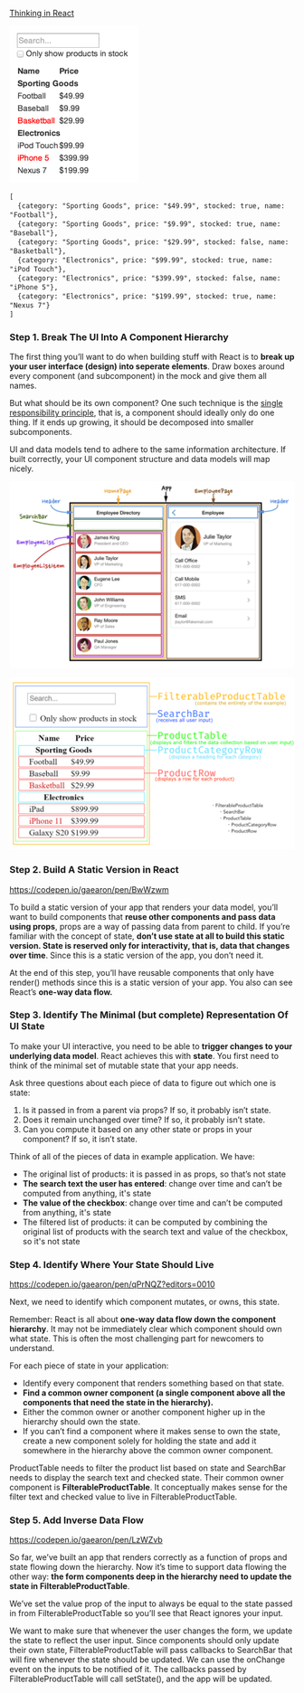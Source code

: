 [Thinking in React
](https://reactjs.org/docs/thinking-in-react.html)

![Mock](./images/mock-design-1.png)

```
[
  {category: "Sporting Goods", price: "$49.99", stocked: true, name: "Football"},
  {category: "Sporting Goods", price: "$9.99", stocked: true, name: "Baseball"},
  {category: "Sporting Goods", price: "$29.99", stocked: false, name: "Basketball"},
  {category: "Electronics", price: "$99.99", stocked: true, name: "iPod Touch"},
  {category: "Electronics", price: "$399.99", stocked: false, name: "iPhone 5"},
  {category: "Electronics", price: "$199.99", stocked: true, name: "Nexus 7"}
]
```

### Step 1. Break The UI Into A Component Hierarchy

The first thing you’ll want to do when building stuff with React is to **break up your user interface (design) into seperate elements**. Draw boxes around every component (and subcomponent) in the mock and give them all names.

But what should be its own component? One such technique is the [single responsibility principle](https://en.wikipedia.org/wiki/Single-responsibility_principle), that is, a component should ideally only do one thing. If it ends up growing, it should be decomposed into smaller subcomponents.

UI and data models tend to adhere to the same information architecture. If built correctly, your UI component structure and data models will map nicely.

![Break The UI 1](./images/react-box-1.png)

![Break The UI 2](./images/react-box-2.png)

### Step 2. Build A Static Version in React

https://codepen.io/gaearon/pen/BwWzwm

To build a static version of your app that renders your data model, you’ll want to build components that **reuse other components and pass data using props**, props are a way of passing data from parent to child. If you’re familiar with the concept of state, **don’t use state at all to build this static version. State is reserved only for interactivity, that is, data that changes over time**. Since this is a static version of the app, you don’t need it.

At the end of this step, you’ll have reusable components that only have render() methods since this is a static version of your app. You also can see React’s **one-way data flow.**

### Step 3. Identify The Minimal (but complete) Representation Of UI State

To make your UI interactive, you need to be able to **trigger changes to your underlying data model**. React achieves this with **state**. You first need to think of the minimal set of mutable state that your app needs.

Ask three questions about each piece of data to figure out which one is state:

1. Is it passed in from a parent via props? If so, it probably isn’t state.
2. Does it remain unchanged over time? If so, it probably isn’t state.
3. Can you compute it based on any other state or props in your component? If so, it isn’t state.

Think of all of the pieces of data in example application. We have:

- The original list of products: it is passed in as props, so that’s not state
- **The search text the user has entered**: change over time and can’t be computed from anything, it's state
- **The value of the checkbox**: change over time and can’t be computed from anything, it's state
- The filtered list of products: it can be computed by combining the original list of products with the search text and value of the checkbox, so it's not state

### Step 4. Identify Where Your State Should Live

https://codepen.io/gaearon/pen/qPrNQZ?editors=0010

Next, we need to identify which component mutates, or owns, this state.

Remember: React is all about **one-way data flow down the component hierarchy**. It may not be immediately clear which component should own what state. This is often the most challenging part for newcomers to understand.

For each piece of state in your application:

- Identify every component that renders something based on that state.
- **Find a common owner component (a single component above all the components that need the state in the hierarchy).**
- Either the common owner or another component higher up in the hierarchy should own the state.
- If you can’t find a component where it makes sense to own the state, create a new component solely for holding the state and add it somewhere in the hierarchy above the common owner component.

ProductTable needs to filter the product list based on state and SearchBar needs to display the search text and checked state. Their common owner component is **FilterableProductTable**. It conceptually makes sense for the filter text and checked value to live in FilterableProductTable.

### Step 5. Add Inverse Data Flow

https://codepen.io/gaearon/pen/LzWZvb

So far, we’ve built an app that renders correctly as a function of props and state flowing down the hierarchy. Now it’s time to support data flowing the other way: **the form components deep in the hierarchy need to update the state in FilterableProductTable**.

We’ve set the value prop of the input to always be equal to the state passed in from FilterableProductTable so you’ll see that React ignores your input.

We want to make sure that whenever the user changes the form, we update the state to reflect the user input. Since components should only update their own state, FilterableProductTable will pass callbacks to SearchBar that will fire whenever the state should be updated. We can use the onChange event on the inputs to be notified of it. The callbacks passed by FilterableProductTable will call setState(), and the app will be updated.
